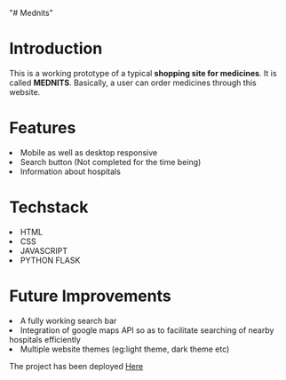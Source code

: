 "# Mednits" 
<h1>Introduction</h1>
<p>
  This is a working prototype of a typical <b>shopping site for medicines</b>. It is called <b>MEDNITS</b>. Basically, a user can order medicines through this website. 
</p>
<h1>Features</h1>
<p>
  <li>Mobile as well as desktop responsive</li>
  <li>Search button (Not completed for the time being)</li>
  <li>Information about hospitals</li>
</p>
<h1>Techstack</h1>
<p>
  <li>HTML</li>
  <li>CSS</li>
  <li>JAVASCRIPT</li>
  <li>PYTHON FLASK</li>
</p>
<h1>Future Improvements</h1>
<p>
  <li>A fully working search bar</li>
  <li>Integration of google maps API so as to facilitate searching of nearby hospitals efficiently</li>
  <li>Multiple website themes (eg:light theme, dark theme etc)</li>
</p>
The project has been deployed <a href="https://mednits.onrender.com/">Here</a>
